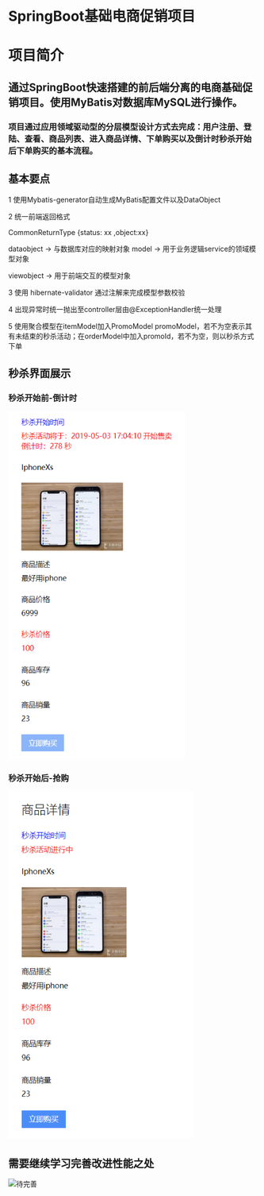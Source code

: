 
# SpringBoot基础电商促销项目

# 项目简介

## 通过SpringBoot快速搭建的前后端分离的电商基础促销项目。使用MyBatis对数据库MySQL进行操作。
### 项目通过应用领域驱动型的分层模型设计方式去完成：用户注册、登陆、查看、商品列表、进入商品详情、下单购买以及倒计时秒杀开始后下单购买的基本流程。

## 基本要点

1 使用Mybatis-generator自动生成MyBatis配置文件以及DataObject

2 统一前端返回格式

CommonReturnType {status: xx ,object:xx} 

dataobject -> 与数据库对应的映射对象 model -> 用于业务逻辑service的领域模型对象 

viewobject -> 用于前端交互的模型对象

3 使用 hibernate-validator 通过注解来完成模型参数校验

4 出现异常时统一抛出至controller层由@ExceptionHandler统一处理

5 使用聚合模型在itemModel加入PromoModel promoModel，若不为空表示其有未结束的秒杀活动；在orderModel中加入promoId，若不为空，则以秒杀方式下单

## 秒杀界面展示

### 秒杀开始前-倒计时
<img src="https://github.com/LiFanFan112/miaosha/blob/master/1.png" alt="秒杀1" height=700/>

### 秒杀开始后-抢购

<img src="https://github.com/LiFanFan112/miaosha/blob/master/2.png" alt="秒杀1" height=700/>

## 需要继续学习完善改进性能之处

<img src="https://camo.githubusercontent.com/a12ee685a9b7c72c547ac040805301a1dc7073bd/68747470733a2f2f75706c6f61642d696d616765732e6a69616e7368752e696f2f75706c6f61645f696d616765732f323135353739362d646335333761663861666131613466312e6a70673f696d6167654d6f6772322f6175746f2d6f7269656e742f7374726970253743696d61676556696577322f322f772f31323430" alt="待完善" width=600 height=400/>
